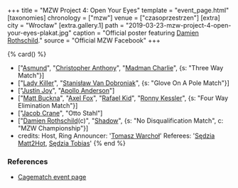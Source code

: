 +++
title = "MZW Project 4: Open Your Eyes"
template = "event_page.html"
[taxonomies]
chronology = ["mzw"]
venue = ["czasoprzestrzen"]
[extra]
city = "Wrocław"
[extra.gallery.1]
path = "2019-03-23-mzw-project-4-open-your-eyes-plakat.jpg"
caption = "Official poster featuring [Damien Rothschild](@/w/damien-rothschild.md)."
source = "Official MZW Facebook"
+++

{% card() %}
- ["[Asmund](@/w/asmund.md)", "[Christopher Anthony](@/w/christopher-anthony.md)",
  "[Madman Charlie](@/w/madman-charlie.md)", {s: "Three Way Match"}]
- ["[Lady Killer](@/w/boro.md)", "[Stanisław Van Dobroniak](@/w/stanislaw-van-dobroniak.md)",
  {s: "Glove On A Pole Match"}]
- ["[Justin Joy](@/w/justin-joy.md)", "[Apollo Anderson](@/w/apollo-anderson.md)"]
- ["[Matt Buckna](@/w/matt-buckna.md)", "[Axel Fox](@/w/axel-fox.md)", "[Rafael Kid](@/w/rafael-kid.md)",
  "[Ronny Kessler](@/w/ronny-kessler.md)", {s: "Four Way Elimination Match"}]
- ["[Jacob Crane](@/w/jacob-crane.md)", "Otto Stahl"]
- ["[Damien Rothschild](@/w/damien-rothschild.md)(c)", "[Shadow](@/w/shadow.md)",
  {s: "No Disqualification Match", c: "MZW Championship"}]
- credits:
    Host, Ring Announcer: '[Tomasz Warchoł](@/w/tomasz-warchol.md)'
    Referees: '[Sędzia Matt2Hot](@/w/matt2hot.md), [Sędzia Tobias](@/w/sedzia-tobias.md)'
{% end %}

### References
* [Cagematch event page](https://www.cagematch.net/?id=1&nr=322463)
